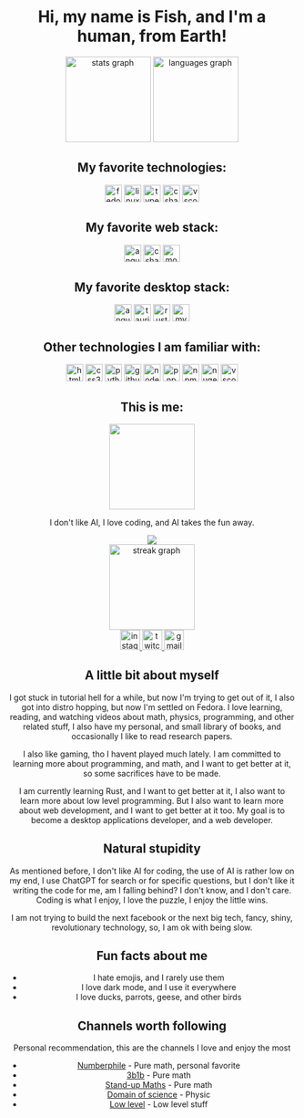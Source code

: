 <h1 align="center"> Hi, my name is Fish, and I'm a human, from Earth!</h1>

<div align="center">
  <img src="https://github-readme-stats.vercel.app/api?username=th3fishMk&hide_title=false&hide_rank=false&show_icons=true&include_all_commits=true&count_private=true&disable_animations=false&theme=dracula&locale=en&hide_border=true" height="150" alt="stats graph"  />
  <img src="https://github-readme-stats.vercel.app/api/top-langs?username=th3fishMk&locale=en&hide_title=false&layout=compact&card_width=320&langs_count=8&theme=dracula&hide_border=false" height="150" alt="languages graph"  />
</div>

<h2 align="center">My favorite technologies:</h2>
<div align="center">
  <img src="https://cdn.jsdelivr.net/gh/devicons/devicon/icons/fedora/fedora-original.svg" height="30" alt="fedora logo"  />
  <img src="https://cdn.jsdelivr.net/gh/devicons/devicon/icons/linux/linux-original.svg" height="30" alt="linux logo"  />
  <img src="https://cdn.jsdelivr.net/gh/devicons/devicon/icons/typescript/typescript-original.svg" height="30" alt="typescript logo"  />
  <img src="https://cdn.jsdelivr.net/gh/devicons/devicon/icons/csharp/csharp-original.svg" height="30" alt="csharp logo"  />
  <img src="https://cdn.jsdelivr.net/gh/devicons/devicon/icons/vscodium/vscodium-original.svg" height="30" alt="vscodium logo" />
</div>

<h2 align="center">My favorite web stack:</h2>
<div align="center">
  <img src="https://cdn.jsdelivr.net/gh/devicons/devicon/icons/angular/angular-original.svg" height="30" alt="angular logo"  />
  <img src="https://cdn.jsdelivr.net/gh/devicons/devicon/icons/csharp/csharp-original.svg" height="30" alt="csharp logo"  />
  <img src="https://cdn.jsdelivr.net/gh/devicons/devicon/icons/mongodb/mongodb-original.svg" height="30" alt="mongodb logo" />
</div>

<h2 align="center">My favorite desktop stack:</h2>
<div align="center">
  <img src="https://cdn.jsdelivr.net/gh/devicons/devicon/icons/angular/angular-original.svg" height="30" alt="angular logo"  />
  <img src="https://cdn.jsdelivr.net/gh/devicons/devicon/icons/tauri/tauri-original.svg" height="30" alt="tauri logo"  />
  <img src="https://cdn.jsdelivr.net/gh/devicons/devicon/icons/rust/rust-original.svg" height="30" alt="rust logo"  />
<img src="https://cdn.jsdelivr.net/gh/devicons/devicon/icons/mysql/mysql-original.svg" height="30" alt="mysql logo" />
</div>

<h2 align="center">Other technologies I am familiar with:</h2>
<div align="center">
  <img src="https://cdn.jsdelivr.net/gh/devicons/devicon/icons/html5/html5-original.svg" height="30" alt="html5 logo"  />
  <img src="https://cdn.jsdelivr.net/gh/devicons/devicon/icons/css3/css3-original.svg" height="30" alt="css3 logo"  />
  <img src="https://cdn.jsdelivr.net/gh/devicons/devicon/icons/python/python-original.svg" height="30" alt="python logo"  />
  <img src="https://cdn.jsdelivr.net/gh/devicons/devicon/icons/github/github-original.svg" height="30" alt="github logo"  />
  <img src="https://cdn.jsdelivr.net/gh/devicons/devicon/icons/nodejs/nodejs-original.svg" height="30" alt="nodejs logo"  />
  <img src="https://cdn.jsdelivr.net/gh/devicons/devicon/icons/pnpm/pnpm-original.svg" height="30" alt="pnpm logo" />
  <img src="https://cdn.jsdelivr.net/gh/devicons/devicon/icons/npm/npm-original-wordmark.svg" height="30" alt="npm logo"  />
  <img src="https://cdn.jsdelivr.net/gh/devicons/devicon/icons/nuget/nuget-original.svg" height="30" alt="nuget logo"  />
  <img src="https://cdn.jsdelivr.net/gh/devicons/devicon/icons/vscode/vscode-original.svg" height="30" alt="vscode logo"  />
</div>

<h2 align="center">This is me:</h2>

<div align="center">
  <img height="150" src="https://avatars.githubusercontent.com/u/228313569?v=4"  />
</div>
<div align="center">

I don't like AI, I love coding, and AI takes the fun away.
</div>
<div align="center">
  <img src="https://visitor-badge.laobi.icu/badge?page_id=th3fishMk.th3fishMk&"  />
</div>

<div align="center">
  <img src="https://github-readme-streak-stats.herokuapp.com/?user=th3fishMk&theme=dracula&hide_border=true" height="150" alt="streak graph"  />
</div>

<div align="center">
  <a href="https://www.instagram.com/th3fishmk/" target="_blank"  rel="noopener noreferrer">
    <img src="https://img.shields.io/static/v1?message=Instagram&logo=instagram&label=&color=E4405F&logoColor=white&labelColor=&style=for-the-badge" height="35" alt="instagram logo"  />
  </a>
  <a href="https://www.twitch.tv/th3fishmk" target="_blank"  rel="noopener noreferrer">
    <img src="https://img.shields.io/static/v1?message=Twitch&logo=twitch&label=&color=9146FF&logoColor=white&labelColor=&style=for-the-badge" height="35" alt="twitch logo"  />
  </a>
  <a href="th3fishMk@proton.me" target="_blank"  rel="noopener noreferrer">
    <img src="https://img.shields.io/static/v1?message=Email&logo=gmail&label=proton&color=D14836&logoColor=white&labelColor=&style=for-the-badge" height="35" alt="gmail logo"  />
  </a>
</div>

###

<div align="center">  

## A little bit about myself

I got stuck in tutorial hell for a while, but now I'm trying to get out of it, I also got into distro hopping, but now I'm settled on Fedora.
I love learning, reading, and watching videos about math, physics, programming, and other related stuff, I also have my personal, and small library of books, and occasionally I like to read research papers.

I also like gaming, tho I havent played much lately. I am committed to learning more about programming, and math, and I want to get better at it, so some sacrifices have to be made.

I am currently learning Rust, and I want to get better at it, I also want to learn more about low level programming. But I also want to learn more about web development, and I want to get better at it too. My goal is to become a desktop applications developer, and a web developer.

## Natural stupidity

As mentioned before, I don't like AI for coding, the use of AI is rather low on my end, I use ChatGPT for search or for specific questions, but I don't like it writing the code for me, am I falling behind? I don't know, and I don't care. Coding is what I enjoy, I love the puzzle, I enjoy the little wins.

I am not trying to build the next facebook or the next big tech, fancy, shiny, revolutionary technology, so, I am ok with being slow.

## Fun facts about me

- I hate emojis, and I rarely use them
- I love dark mode, and I use it everywhere
- I love ducks, parrots, geese, and other birds

## Channels worth following

Personal recommendation, this are the channels I love and enjoy the most

- [Numberphile](https://www.youtube.com/@numberphile) - Pure math, personal favorite
- [3b1b](https://www.youtube.com/@3blue1brown) - Pure math
- [Stand-up Maths](https://www.youtube.com/user/standupmaths) - Pure math
- [Domain of science](https://www.youtube.com/@domainofscience) - Physic
- [Low level](https://www.youtube.com/@LowLevelTV) - Low level stuff

</div>
